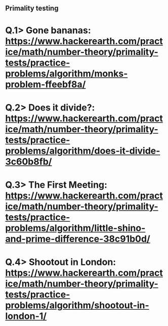 ## Primality testing 
# Q.1> Gone bananas: https://www.hackerearth.com/practice/math/number-theory/primality-tests/practice-problems/algorithm/monks-problem-ffeebf8a/
# Q.2> Does it divide?: https://www.hackerearth.com/practice/math/number-theory/primality-tests/practice-problems/algorithm/does-it-divide-3c60b8fb/
# Q.3> The First Meeting: https://www.hackerearth.com/practice/math/number-theory/primality-tests/practice-problems/algorithm/little-shino-and-prime-difference-38c91b0d/
# Q.4> Shootout in London: https://www.hackerearth.com/practice/math/number-theory/primality-tests/practice-problems/algorithm/shootout-in-london-1/
